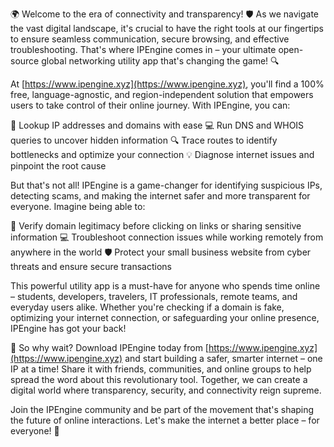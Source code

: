 🌍 Welcome to the era of connectivity and transparency! 🛡️ As we navigate the vast digital landscape, it's crucial to have the right tools at our fingertips to ensure seamless communication, secure browsing, and effective troubleshooting. That's where IPEngine comes in – your ultimate open-source global networking utility app that's changing the game! 🔍

At [https://www.ipengine.xyz](https://www.ipengine.xyz), you'll find a 100% free, language-agnostic, and region-independent solution that empowers users to take control of their online journey. With IPEngine, you can:

📡 Lookup IP addresses and domains with ease
💻 Run DNS and WHOIS queries to uncover hidden information
🔍 Trace routes to identify bottlenecks and optimize your connection
💡 Diagnose internet issues and pinpoint the root cause

But that's not all! IPEngine is a game-changer for identifying suspicious IPs, detecting scams, and making the internet safer and more transparent for everyone. Imagine being able to:

👀 Verify domain legitimacy before clicking on links or sharing sensitive information
💻 Troubleshoot connection issues while working remotely from anywhere in the world
🛡️ Protect your small business website from cyber threats and ensure secure transactions

This powerful utility app is a must-have for anyone who spends time online – students, developers, travelers, IT professionals, remote teams, and everyday users alike. Whether you're checking if a domain is fake, optimizing your internet connection, or safeguarding your online presence, IPEngine has got your back!

🚀 So why wait? Download IPEngine today from [https://www.ipengine.xyz](https://www.ipengine.xyz) and start building a safer, smarter internet – one IP at a time! Share it with friends, communities, and online groups to help spread the word about this revolutionary tool. Together, we can create a digital world where transparency, security, and connectivity reign supreme.

Join the IPEngine community and be part of the movement that's shaping the future of online interactions. Let's make the internet a better place – for everyone! 🌟